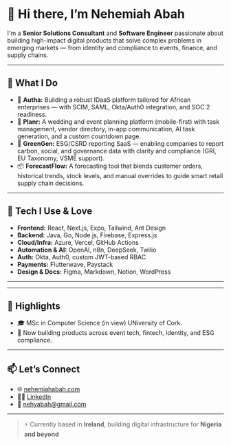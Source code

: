 # 👋 Hi there, I’m Nehemiah Abah

I'm a **Senior Solutions Consultant** and **Software Engineer** passionate about building high-impact digital products that solve complex problems in emerging markets — from identity and compliance to events, finance, and supply chains.

---

## 💼 What I Do

- 🔐 **Autha:** Building a robust IDaaS platform tailored for African enterprises — with SCIM, SAML, Okta/Auth0 integration, and SOC 2 readiness.
- 💍 **Planr:** A wedding and event planning platform (mobile-first) with task management, vendor directory, in-app communication, AI task generation, and a custom countdown page.
- 🌿 **GreenGen:** ESG/CSRD reporting SaaS — enabling companies to report carbon, social, and governance data with clarity and compliance (GRI, EU Taxonomy, VSME support).
- 📦 **ForecastFlow:** A forecasting tool that blends customer orders, historical trends, stock levels, and manual overrides to guide smart retail supply chain decisions.

---

## 🧰 Tech I Use & Love

- **Frontend:** React, Next.js, Expo, Tailwind, Ant Design  
- **Backend:** Java, Go, Node.js, Firebase, Express.js  
- **Cloud/Infra:** Azure, Vercel, GitHub Actions  
- **Automation & AI:** OpenAI, n8n, DeepSeek, Twilio  
- **Auth:** Okta, Auth0, custom JWT-based RBAC  
- **Payments:** Flutterwave, Paystack  
- **Design & Docs:** Figma, Markdown, Notion, WordPress

---


---

## 📌 Highlights

- 🎓 MSc in Computer Science (in view) UNiversity of Cork.
- 📱 Now building products across event tech, fintech, identity, and ESG compliance.

---

## 📫 Let’s Connect

- 🌐 [nehemiahabah.com](https://nehemiahabah.com)
- 🧑‍💼 [LinkedIn](https://www.linkedin.com/in/nehemiahabah/)
- 📧 nehyabah@gmail.com

---

> ⚡ Currently based in **Ireland**, building digital infrastructure for **Nigeria and beyond**
